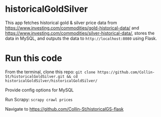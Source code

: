 # historicalGoldSilver

This app fetches historical gold & silver price data from https://www.investing.com/commodities/gold-historical-data/ and https://www.investing.com/commodities/silver-historical-data/, stores the data in MySQL, and outputs the data to `http://localhost:8080` using Flask.

# Run this code

From the terminal, clone this repo:
`git clone https://github.com/Collin-St/historicalGoldSilver.git && cd historicalGoldSilver/historicalGoldSilver/`

Provide config options for MySQL

Run Scrapy:
`scrapy crawl prices`

Navigate to https://github.com/Collin-St/historicalGS-flask
